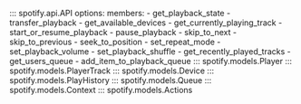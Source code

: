 ::: spotify.api.API
    options:
      members:
        - get_playback_state
        - transfer_playback
        - get_available_devices
        - get_currently_playing_track
        - start_or_resume_playback
        - pause_playback
        - skip_to_next
        - skip_to_previous
        - seek_to_position
        - set_repeat_mode
        - set_playback_volume
        - set_playback_shuffle
        - get_recently_played_tracks
        - get_users_queue
        - add_item_to_playback_queue
::: spotify.models.Player
::: spotify.models.PlayerTrack
::: spotify.models.Device
::: spotify.models.PlayHistory
::: spotify.models.Queue
::: spotify.models.Context
::: spotify.models.Actions
